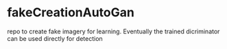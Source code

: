 # fakeCreationAutoGan
repo to create fake imagery for learning. Eventually the trained dicriminator can be used directly for detection
